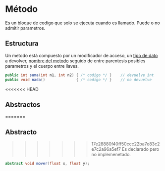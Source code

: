 # Método
Es un bloque de codigo que solo se ejecuta cuando es llamado. Puede o no admitir parametros.

## Estructura
Un metodo está compuesto por un modificador de acceso, un [tipo  de dato](Tipo&#32;de&#32;datos.md) a devolver, [nombre del metodo](Identificadores.md###Métodos)  seguido de entre parentesis posibles parametros y el cuerpo entre llaves.

```java
public int suma(int n1, int n2)	{ /* codigo */ }	// devuelve int
public void nada()				{ /* codigo */ }	// no devuelve
```

<<<<<<< HEAD
## Abstractos
=======
## Abstracto
>>>>>>> 17e28880f40ff50ccc22ba7e83c2e7c2a96a5ef7
Es declarado pero no implemenetado.

```java
abstract void mover(float x, float y);
```